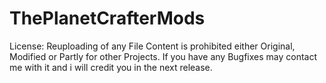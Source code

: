 # ThePlanetCrafterMods

License: Reuploading of any File Content is prohibited either Original, Modified or Partly for other Projects.
If you have any Bugfixes may contact me with it and i will credit you in the next release.
